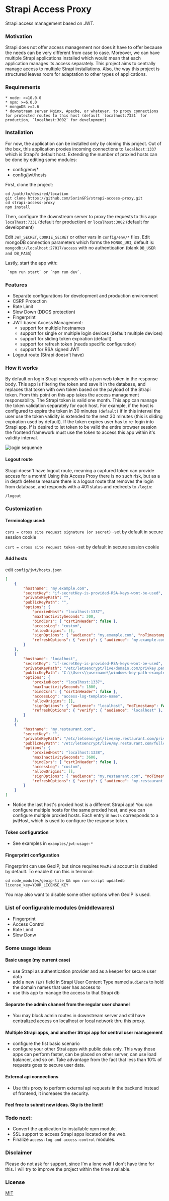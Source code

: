 # Strapi Access Proxy

Strapi access management based on JWT.

### Motivation

Strapi does not offer access management nor does it have to offer because the needs can be very different from case to case.
Moreover, we can have multiple Strapi applications installed which would mean that each application manages its access separately. This project aims to centrally manage access to multiple Strapi installations. Also, the way this project is structured leaves room for adaptation to other types of applications.

### Requirements

    * node: >=10.0.0
    * npm: >=6.0.0
    * mongoDB >=2.6
    * downstream server Nginx, Apache, or whatever, to proxy connections for protected routes to this host (default `localhost:7331` for production, `localhost:3002` for development)

### Installation

For now, the application can be installed only by cloning this project.
Out of the box, this application proxies incoming connections to `localhost:1337` which is Strapi's default host.
Extending the number of proxied hosts can be done by editing some modules:

-   config/env/\*
-   config/jwt/hosts

First, clone the project:

```
cd /path/to/desired/location
git clone https://github.com/SorinGFS/strapi-access-proxy.git
cd strapi-access-proxy
npm install
```

Then, configure the downstream server to proxy the requests to this app: `localhost:7331` (default for production) or `localhost:3002` (default for development)

Edit `JWT_SECRET`, `COOKIE_SECRET` or other vars in `config/env/*` files.
Edit mongoDB connection parameters which forms the `MONGO_URI`, default is: `mongodb://localhost:27017/access` with no authentication (blank `DB_USER and DB_PASS`)

Lastly, start the app with:

```
 `npm run start` or `npm run dev`.
```

### Features

-   Separate configurations for development and production environment
-   CSRF Protection
-   Rate Limit
-   Slow Down (DDOS protection)
-   Fingerprint
-   JWT based Access Management:
    -   support for multiple hostnames
    -   support for single or multiple login devices (default multiple devices)
    -   support for sliding token expiration (default)
    -   support for refresh token (needs specific configuration)
    -   support for RSA signed JWT
-  Logout route (Strapi doesn't have)

### How it works

By default on login Strapi responds with a json web token in the response body. This app is filtering the token and save it in the database, and replaces that token with own token based on the payload of the Strapi token. From this point on this app takes the access management responsability. The Strapi token is valid one month. This app can manage the token validation separately for each host. For example, if the host is configured to expire the token in 30 minutes `(default)` if in this interval the user use the token validity is extended to the next 30 minutes (this is sliding expiration used by default). If the token expires user has to re-login into Strapi app. If is desired to let token to be valid the entire browser session the frontend framework must use the token to access this app within it's validity interval.

![login sequence](docs/images/login-sequence.png)

#### Logout route

Strapi doesn't have logout route, meaning a captured token can provide access for a month! Using this Access Proxy there is no such risk, but as a in depth defense measure there is a logout route that removes the login from database, and responds with a 401 status and redirects to `/login`:

```
/logout
```

### Customization

#### Terminology used:

`csrs = cross site request signature (or secret)` -set by default in secure session cookie

`csrt = cross site request token` -set by default in secure session cookie

#### Add hosts

edit `config/jwt/hosts.json`

```json
[
    {
        "hostname": "my.example.com",
        "secretKey": "if-secretKey-is-provided-RSA-keys-wont-be-used",
        "privateKeyPath": "",
        "publicKeyPath": "",
        "options": {
            "proxiedHost": "localhost:1337",
            "maxInactivitySeconds": 300,
            "bindCsrs": { "csrtInHeader": false },
            "accessLog": "custom",
            "allowOrigins": [],
            "signOptions": { "audience": "my.example.com", "noTimestamp": false },
            "refreshOptions": { "verify": { "audience": "my.example.com" }, "noTimestamp": false }
        }
    },
    {
        "hostname": "localhost",
        "secretKey": "if-secretKey-is-provided-RSA-keys-wont-be-used",
        "privateKeyPath": "/etc/letsencrypt/live/domain.com/privkey.pem",
        "publicKeyPath": "C:\\Users\\username\\windows-key-path-example\\fullchain.pem",
        "options": {
            "proxiedHost": "localhost:1337",
            "maxInactivitySeconds": 1800,
            "bindCsrs": { "csrtInHeader": false },
            "accessLog": "access-log-template-name",
            "allowOrigins": [],
            "signOptions": { "audience": "localhost", "noTimestamp": false },
            "refreshOptions": { "verify": { "audience": "localhost" }, "noTimestamp": false }
        }
    },
    {
        "hostname": "my.restaurant.com",
        "secretKey": "",
        "privateKeyPath": "/etc/letsencrypt/live/my.restaurant.com/privkey.pem",
        "publicKeyPath": "/etc/letsencrypt/live/my.restaurant.com/fullchain.pem",
        "options": {
            "proxiedHost": "localhost:1338",
            "maxInactivitySeconds": 3600,
            "bindCsrs": { "csrtInHeader": false },
            "accessLog": "custom",
            "allowOrigins": [],
            "signOptions": { "audience": "my.restaurant.com", "noTimestamp": false },
            "refreshOptions": { "verify": { "audience": "my.restaurant.com" }, "noTimestamp": false }
        }
    }
]
```

-   Notice the last host's proxied host is a different Strapi app! You can configure multiple hosts for the same proxied host, and you can configure multiple proxied hosts. Each entry in `hosts` corresponds to a jwtHost, which is used to configure the response token.

#### Token configuration

-   See examples in `examples/jwt-usage-*`

#### Fingerprint configuration

Fingerprint can use GeoIP, but since requires `MaxMind` account is disabled by default. To enable it run this in terminal:

```
cd node_modules/geoip-lite && npm run-script updatedb license_key=YOUR_LICENSE_KEY
```

You may also want to disable some other options when GeoIP is used.

### List of configurable modules (middlewares)

-   Fingerprint
-   Access Control
-   Rate Limit
-   Slow Donw

### Some usage ideas

#### Basic usage (my current case)

-   use Strapi as authentication provider and as a keeper for secure user data
-   add a new `TEXT` field in Strapi User Content Type named `audience` to hold the domain names that user has access to
-   use this app to manage the access to that Strapi db

#### Separate the admin channel from the regular user channel

-   You may block admin routes in downstream server and stil have centralized access on localhost or local network thru this proxy.

#### Multiple Strapi apps, and another Strapi app for central user management

-   configure the fist basic scenario
-   configure your other Strai apps with public data only. This way those apps can perform faster, can be placed on other server, can use load balancer, and so on. Take advantage from the fact that less than 10% of requests goes to secure user data.

#### External api connections

-   Use this proxy to perform external api requests in the backend instead of frontend, it increases the security.

#### Feel free to submit new ideas. Sky is the limit!

### Todo next:

-   Convert the application to installable npm module.
-   SSL support to access Strapi apps located on the web.
-   Finalize `access-log and access-control` modules.

### Disclaimer

Please do not ask for support, since I'm a lone wolf I don't have time for this. I will try to improve the project within the time available.

### License

[MIT](LICENSE)
